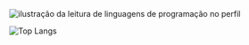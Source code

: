 <img src="https://github-readme-stats.vercel.app/api/top-langs/?username=andradecamila-dev&theme=cobalt&hide_langs_below=1" alt="ilustração da leitura de linguagens de programação no perfil"/>  

<picture>
  <source
    srcset="https://github-readme-stats.vercel.app/api?username=andradecamila-dev&show_icons=true"
    media="(prefers-color-scheme: cobalt), (prefers-color-scheme: no-preference)"
  />
</picture>

![Top Langs](https://github-readme-stats.vercel.app/api/top-langs/?username=andradecamila-dev&hide_progress=truecompact)
